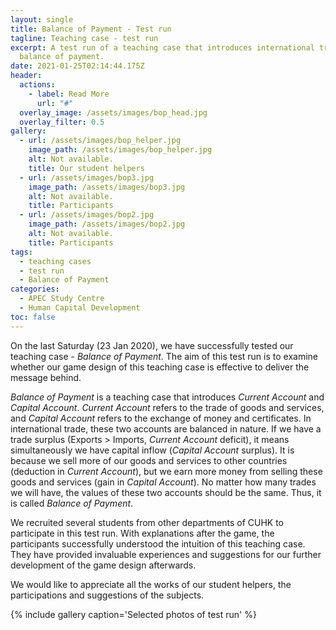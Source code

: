 ```yaml
---
layout: single
title: Balance of Payment - Test run
tagline: Teaching case - test run
excerpt: A test run of a teaching case that introduces international trade and
  balance of payment.
date: 2021-01-25T02:14:44.175Z
header:
  actions:
    - label: Read More
      url: "#"
  overlay_image: /assets/images/bop_head.jpg
  overlay_filter: 0.5
gallery:
  - url: /assets/images/bop_helper.jpg
    image_path: /assets/images/bop_helper.jpg
    alt: Not available.
    title: Our student helpers
  - url: /assets/images/bop3.jpg
    image_path: /assets/images/bop3.jpg
    alt: Not available.
    title: Participants
  - url: /assets/images/bop2.jpg
    image_path: /assets/images/bop2.jpg
    alt: Not available.
    title: Participants
tags:
  - teaching cases
  - test run
  - Balance of Payment
categories:
  - APEC Study Centre
  - Human Capital Development
toc: false
---
```

On the last Saturday (23 Jan 2020), we have successfully tested our teaching case - *Balance of Payment*. The aim of this test run is to examine whether our game design of this teaching case is effective to deliver the message behind.

*Balance of Payment* is a teaching case that introduces *Current Account* and *Capital Account*. *Current Account* refers to the trade of goods and services, and *Capital Account* refers to the exchange of money and certificates. In international trade, these two accounts are balanced in nature. If we have a trade surplus (Exports > Imports, *Current Account* deficit), it means simultaneously we have capital inflow (*Capital Account* surplus). It is because we sell more of our goods and services to other countries (deduction in *Current Account*), but we earn more money from selling these goods and services (gain in *Capital Account*). No matter how many trades we will have, the values of these two accounts should be the same. Thus, it is called *Balance of Payment*.

We recruited several students from other departments of CUHK to participate in this test run. With explanations after the game, the participants successfully understood the intuition of this teaching case. They have provided invaluable experiences and suggestions for our further development of the game design afterwards.

We would like to appreciate all the works of our student helpers, the participations and suggestions of the subjects.

{% include gallery caption='Selected photos of test run' %}